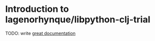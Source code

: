 # Introduction to lagenorhynque/libpython-clj-trial

TODO: write [great documentation](http://jacobian.org/writing/what-to-write/)
